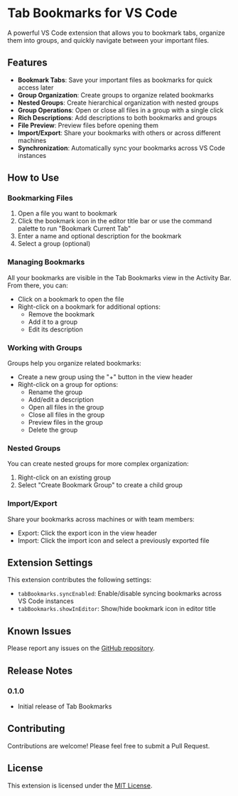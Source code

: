# Tab Bookmarks for VS Code

A powerful VS Code extension that allows you to bookmark tabs, organize them into groups, and quickly navigate between your important files.

## Features

- **Bookmark Tabs**: Save your important files as bookmarks for quick access later
- **Group Organization**: Create groups to organize related bookmarks
- **Nested Groups**: Create hierarchical organization with nested groups
- **Group Operations**: Open or close all files in a group with a single click
- **Rich Descriptions**: Add descriptions to both bookmarks and groups
- **File Preview**: Preview files before opening them
- **Import/Export**: Share your bookmarks with others or across different machines
- **Synchronization**: Automatically sync your bookmarks across VS Code instances

## How to Use

### Bookmarking Files

1. Open a file you want to bookmark
2. Click the bookmark icon in the editor title bar or use the command palette to run "Bookmark Current Tab"
3. Enter a name and optional description for the bookmark
4. Select a group (optional)

### Managing Bookmarks

All your bookmarks are visible in the Tab Bookmarks view in the Activity Bar. From there, you can:

- Click on a bookmark to open the file
- Right-click on a bookmark for additional options:
  - Remove the bookmark
  - Add it to a group
  - Edit its description

### Working with Groups

Groups help you organize related bookmarks:

- Create a new group using the "+" button in the view header
- Right-click on a group for options:
  - Rename the group
  - Add/edit a description
  - Open all files in the group
  - Close all files in the group
  - Preview files in the group
  - Delete the group

### Nested Groups

You can create nested groups for more complex organization:

1. Right-click on an existing group
2. Select "Create Bookmark Group" to create a child group

### Import/Export

Share your bookmarks across machines or with team members:

- Export: Click the export icon in the view header
- Import: Click the import icon and select a previously exported file

## Extension Settings

This extension contributes the following settings:

* `tabBookmarks.syncEnabled`: Enable/disable syncing bookmarks across VS Code instances
* `tabBookmarks.showInEditor`: Show/hide bookmark icon in editor title

## Known Issues

Please report any issues on the [GitHub repository](https://github.com/yourusername/tab-bookmarks/issues).

## Release Notes

### 0.1.0

- Initial release of Tab Bookmarks

## Contributing

Contributions are welcome! Please feel free to submit a Pull Request.

## License

This extension is licensed under the [MIT License](LICENSE).
